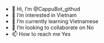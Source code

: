 - 👋 Hi, I’m @CappuBot_githud
- 👀 I’m interested in Vietnam
- 🌱 I’m currently learning Vietnamese
- 💞️ I’m looking to collaborate on No
- 📫 How to reach me Yes

<!---
Steveee2000/Steveee2000 is a ✨ special ✨ repository because its `README.md` (this file) appears on your GitHub profile.
You can click the Preview link to take a look at your changes.
--->
